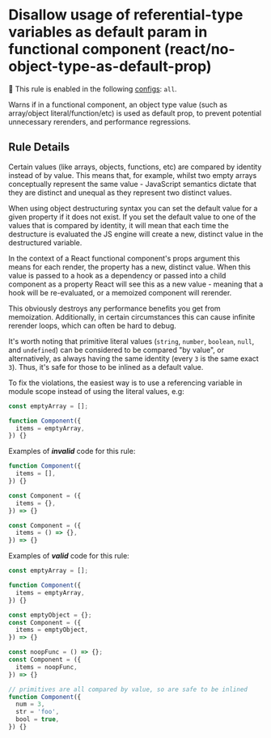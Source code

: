 # Disallow usage of referential-type variables as default param in functional component (react/no-object-type-as-default-prop)

💼 This rule is enabled in the following [configs](https://github.com/jsx-eslint/eslint-plugin-react#shareable-configurations): `all`.

Warns if in a functional component, an object type value (such as array/object literal/function/etc) is used as default prop, to prevent potential unnecessary rerenders, and performance regressions.

## Rule Details

Certain values (like arrays, objects, functions, etc) are compared by identity instead of by value. This means that, for example, whilst two empty arrays conceptually represent the same value - JavaScript semantics dictate that they are distinct and unequal as they represent two distinct values.

When using object destructuring syntax you can set the default value for a given property if it does not exist. If you set the default value to one of the values that is compared by identity, it will mean that each time the destructure is evaluated the JS engine will create a new, distinct value in the destructured variable.

In the context of a React functional component's props argument this means for each render, the property has a new, distinct value. When this value is passed to a hook as a dependency or passed into a child component as a property React will see this as a new value - meaning that a hook will be re-evaluated, or a memoized component will rerender.

This obviously destroys any performance benefits you get from memoization. Additionally, in certain circumstances this can cause infinite rerender loops, which can often be hard to debug.

It's worth noting that primitive literal values (`string`, `number`, `boolean`, `null`, and `undefined`) can be considered to be compared "by value", or alternatively, as always having the same identity (every `3` is the same exact `3`). Thus, it's safe for those to be inlined as a default value.

To fix the violations, the easiest way is to use a referencing variable in module scope instead of using the literal values, e.g:

```jsx
const emptyArray = [];

function Component({
  items = emptyArray,
}) {}
```

Examples of ***invalid*** code for this rule:

```jsx
function Component({
  items = [],
}) {}

const Component = ({
  items = {},
}) => {}

const Component = ({
  items = () => {},
}) => {}
```

Examples of ***valid*** code for this rule:

```jsx
const emptyArray = [];

function Component({
  items = emptyArray,
}) {}

const emptyObject = {};
const Component = ({
  items = emptyObject,
}) => {}

const noopFunc = () => {};
const Component = ({
  items = noopFunc,
}) => {}

// primitives are all compared by value, so are safe to be inlined
function Component({
  num = 3,
  str = 'foo',
  bool = true,
}) {}
```
